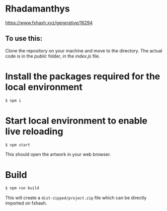 # Rhadamanthys

https://www.fxhash.xyz/generative/16294

## To use this:

Clone the repository on your machine and move to the directory. The actual code is in the *public* folder, in the *index.js* file.

# Install the packages required for the local environment
```sh
$ npm i
```

# Start local environment to enable live reloading

```sh
$ npm start
```

This should open the artwork in your web browser.

# Build

```sh
$ npm run build
```

This will create a `dist-zipped/project.zip` file which can be directly imported on fxhash.